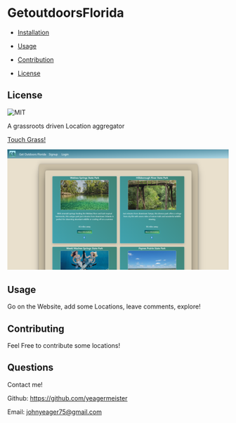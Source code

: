 # GetoutdoorsFlorida
  

- [Installation](#installation)

- [Usage](#usage)

- [Contribution](#contributing)

- [License](#license)


## License

![MIT](https://img.shields.io/github/license/yeagermeister/GetoutdoorsFlorida)


A grassroots driven Location aggregator

[Touch Grass!](https://getoutdoorsfla.com)

![GetoutdoorsFla!](./client/public/images/springhunters.png "The springhunters website!")

## Usage


Go on the Website, add some Locations, leave comments, explore!


## Contributing

Feel Free to contribute some locations!




## Questions

Contact me!

Github: https://github.com/yeagermeister

Email: johnyeager75@gmail.com

